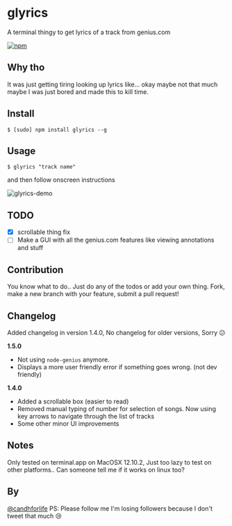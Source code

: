 # glyrics
A terminal thingy to get lyrics of a track from genius.com 

[![npm](https://img.shields.io/npm/dm/glyrics.svg)]()

## Why tho
It was just getting tiring looking up lyrics like... okay maybe not that much maybe I was just bored and made this to kill time.

## Install 
    $ [sudo] npm install glyrics --g
    
## Usage
    $ glyrics "track name"
and then follow onscreen instructions

![glyrics-demo](http://i.imgur.com/vLvr5ft.gif)

## TODO

* [x] scrollable thing fix
* [ ] Make a GUI with all the genius.com features like viewing annotations and stuff

## Contribution 
You know what to do.. Just do any of the todos or add your own thing. Fork, make a new branch with your feature, submit a pull request!


## Changelog
Added changelog in version 1.4.0, No changelog for older versions, Sorry 😕

**1.5.0**

+ Not using `node-genius` anymore.
+ Displays a more user friendly error if something goes wrong. (not dev friendly)

**1.4.0**

+ Added a scrollable box (easier to read)
+ Removed manual typing of number for selection of songs. Now using key arrows to navigate through the list of tracks
+ Some other minor UI improvements

## Notes
Only tested on terminal.app on MacOSX 12.10.2, Just too lazy to test on other platforms.. Can someone tell me if it works on linux too?

## By
[@candhforlife](https://twitter.com/candhforlife) 
PS: Please follow me I'm losing followers because I don't tweet that much 😢 
